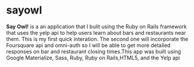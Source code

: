 # sayowl
<p><b>Say Owl!</b> is a an application that I bulit using the Ruby on Rails framework that uses the yelp api to help users learn about bars and restaurants near them. This is my first quick interation. The second one will incorporate the Foursquare api and omni-auth so I will be able to get more detailed responses on bar and restaurant closing times.This app was built using Google Materialize, Sass, Ruby, Ruby on Rails,HTML5, and the Yelp api </p>